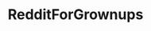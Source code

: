 ---
title: RedditForGrownups
crosslinks:
- AskMenOver30
- xkcd
- marriedredpill
- AskOldPeople
- findareddit
- synthesizers
- CPTSD
- 2meirl4meirl
- teenagers
- worldnews
- RedditorsOver40
- BuyItForLife
- Bass
- TenYearsAgoOnReddit
- gifs
- WayOfTheBern
- Adoption
- BreakUps
- personalfinance
---